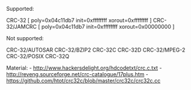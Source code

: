 Supported:

CRC-32 [ poly=0x04c11db7 init=0xffffffff xorout=0xffffffff ]
CRC-32/JAMCRC [ poly=0x04c11db7 init=0xffffffff xorout=0x00000000 ]

Not supported:

CRC-32/AUTOSAR
CRC-32/BZIP2
CRC-32C
CRC-32D
CRC-32/MPEG-2
CRC-32/POSIX
CRC-32Q

Material:
	- http://www.hackersdelight.org/hdcodetxt/crc.c.txt
	- http://reveng.sourceforge.net/crc-catalogue/17plus.htm
	- https://github.com/htot/crc32c/blob/master/crc32c/crc32c.cc
